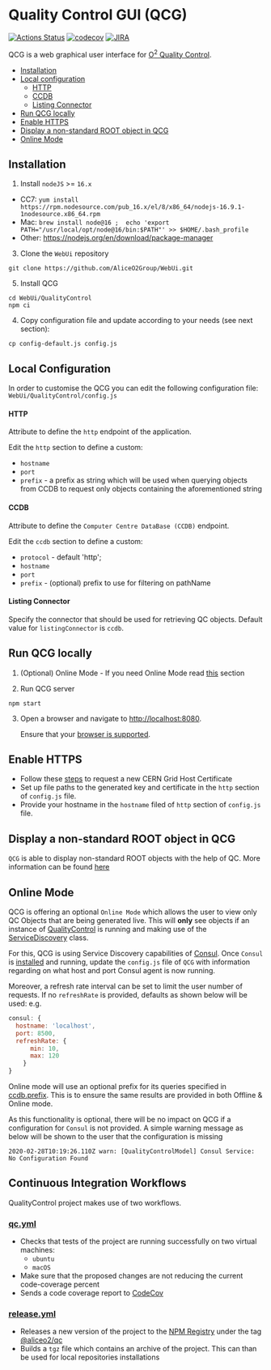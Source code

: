 # Quality Control GUI (QCG)

[![Actions Status](https://github.com/AliceO2Group/WebUi/workflows/QualityControl/badge.svg)](https://github.com/AliceO2Group/WebUi/actions)
[![codecov](https://codecov.io/gh/AliceO2Group/WebUi/branch/dev/graph/badge.svg?flag=qualitycontrol)](https://codecov.io/gh/AliceO2Group/WebUi)
[![JIRA](https://img.shields.io/badge/JIRA-issues-blue.svg)](https://alice.its.cern.ch/jira/projects/OGUI)

QCG is a web graphical user interface for [O<sup>2</sup> Quality Control](https://github.com/AliceO2Group/QualityControl).

  - [Installation](#installation)
  - [Local configuration](#local-configuration)
      - [HTTP](#http)
      - [CCDB](#ccdb)
      - [Listing Connector](#listing-connector)
  - [Run QCG locally](#run-qcg-locally)
  - [Enable HTTPS](#enable-https)
  - [Display a non-standard ROOT object in QCG](#display-a-non-standard-root-object-in-qcg)
  - [Online Mode](#online-mode)

## Installation
1. Install `nodeJS` >= `16.x`
  * CC7: `yum install https://rpm.nodesource.com/pub_16.x/el/8/x86_64/nodejs-16.9.1-1nodesource.x86_64.rpm`
  * Mac: `brew install node@16 ;  echo 'export PATH="/usr/local/opt/node@16/bin:$PATH"' >> $HOME/.bash_profile`
  * Other: https://nodejs.org/en/download/package-manager
3. Clone the `WebUi` repository 
```
git clone https://github.com/AliceO2Group/WebUi.git
```
5. Install QCG
```
cd WebUi/QualityControl
npm ci
```
4. Copy configuration file and update according to your needs (see next section):
```
cp config-default.js config.js
```

## Local Configuration
In order to customise the QCG you can edit the following configuration file: `WebUi/QualityControl/config.js`

#### HTTP
Attribute to define the `http` endpoint of the application.

Edit the `http` section to define a custom:
- `hostname`
- `port`
- `prefix` - a prefix as string which will be used when querying objects from CCDB to request only objects containing the aforementioned string

#### CCDB
Attribute to define the `Computer Centre DataBase (CCDB)` endpoint.

Edit the `ccdb` section to define a custom:
- `protocol` - default 'http';
- `hostname`
- `port`
- `prefix` - (optional) prefix to use for filtering on pathName

#### Listing Connector
Specify the connector that should be used for retrieving QC objects. Default value for `listingConnector` is `ccdb`.

## Run QCG locally 

1. (Optional) Online Mode - If you need Online Mode read [this](#online-mode) section

2. Run QCG server
```
npm start
```

3. Open a browser and navigate to [http://localhost:8080](http://localhost:8080). 

    Ensure that your [browser is supported](https://github.com/AliceO2Group/WebUi/tree/dev/Framework#minimum-browser-version-support).

## Enable HTTPS
- Follow these [steps](https://ca.cern.ch/ca/host/HostSelection.aspx?template=ee2host&instructions=openssl) to request a new CERN Grid Host Certificate
- Set up file paths to the generated key and certificate in the `http` section of `config.js` file.
- Provide your hostname in the `hostname` filed of `http` section of `config.js` file.

## Display a non-standard ROOT object in QCG

`QCG` is able to display non-standard ROOT objects with the help of QC. More information can be found [here](https://github.com/AliceO2Group/QualityControl/blob/master/doc/Advanced.md#display-a-non-standard-root-object-in-qcg) 
## Online Mode
QCG is offering an optional `Online Mode` which allows the user to view only QC Objects that are being generated live. This will **only** see objects if an instance of [QualityControl](https://github.com/AliceO2Group/QualityControl/) is running and making use of the [ServiceDiscovery](https://github.com/AliceO2Group/QualityControl/blob/master/Framework/include/QualityControl/ServiceDiscovery.h) class. 

For this, QCG is using Service Discovery capabilities of [Consul](https://www.consul.io/).
Once `Consul` is [installed](https://learn.hashicorp.com/consul/getting-started/install) and running, update the `config.js` file of `QCG` with information regarding on what host and port Consul agent is now running.

Moreover, a refresh rate interval can be set to limit the user number of requests. If no `refreshRate` is provided, defaults as shown below will be used:
e.g.
```javascript
consul: {
  hostname: 'localhost',
  port: 8500,
  refreshRate: {
      min: 10,
      max: 120
    }
}
```
Online mode will use an optional prefix for its queries specified in [ccdb.prefix](#ccdb). This is to ensure the same results are provided in both Offline & Online mode.

As this functionality is optional, there will be no impact on QCG if a configuration for `Consul` is not provided. A simple warning message as below will be shown to the user that the configuration is missing
```
2020-02-28T10:19:26.110Z warn: [QualityControlModel] Consul Service: No Configuration Found
```

## Continuous Integration Workflows
QualityControl project makes use of two workflows.
### [qc.yml](./../.github/workflows/qc.yml)
* Checks that tests of the project are running successfully on two virtual machines:
  * `ubuntu`
  * `macOS`
* Make sure that the proposed changes are not reducing the current code-coverage percent
* Sends a code coverage report to [CodeCov](https://codecov.io/gh/AliceO2Group/WebUi)

### [release.yml](../.github/workflows/release.yml)
* Releases a new version of the project to the [NPM Registry](npmjs.com/) under the tag [@aliceo2/qc](https://www.npmjs.com/package/@aliceo2/qc)
* Builds a `tgz` file which contains an archive of the project. This can than be used for local repositories installations